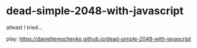 # dead-simple-2048-with-javascript
atleast I tried...

play:
https://danieltereschenko.github.io/dead-simple-2048-with-javascript
